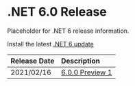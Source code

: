 # .NET 6.0 Release

Placeholder for .NET 6 release information.

Install the latest [.NET 6 update](https://dotnet.microsoft.com/download/dotnet/6.0)

| Release Date | Description |
| :-- | :-- |
| 2021/02/16 | [6.0.0 Preview 1](https://github.com/dotnet/core/blob/master/release-notes/6.0/preview/6.0.0-preview.1.md) |
